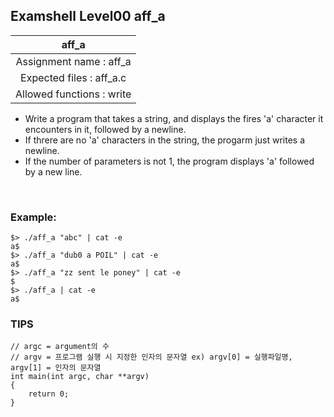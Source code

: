 ## Examshell Level00 aff_a

|aff_a|
|:---:|
|Assignment name : aff_a|
|Expected files : aff_a.c|
|Allowed functions : write|

- Write a program that takes a string, and displays the fires 'a' character it encounters in it, followed by a newline.
- If threre are no 'a' characters in the string, the progarm just writes a newline.
- If the number of parameters is not 1, the program displays 'a' followed by a new line.

<br />

### Example:
```
$> ./aff_a "abc" | cat -e
a$
$> ./aff_a "dub0 a POIL" | cat -e
a$
$> ./aff_a "zz sent le poney" | cat -e
$
$> ./aff_a | cat -e
a$
```

### TIPS
```
// argc = argument의 수
// argv = 프로그램 실행 시 지정한 인자의 문자열 ex) argv[0] = 실행파일명, argv[1] = 인자의 문자열
int main(int argc, char **argv)
{
    return 0;
}
```
